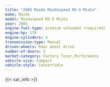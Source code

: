 ```yaml
---
title: "2005 Mazda Mazdaspeed MX-5 Miata"
make: Mazda
model: Mazdaspeed MX-5 Miata
year: 2005
engine-fuel-type: premium unleaded (required)
engine-hp: 178
engine-cylinders: 4
transmission-type: Manual
driven-wheels: Rear wheel drive
number-of-doors: 2
market-category: Factory Tuner,Performance
vehicle-size: Compact
vehicle-style: Convertible
---
```


{{< car_info >}}
